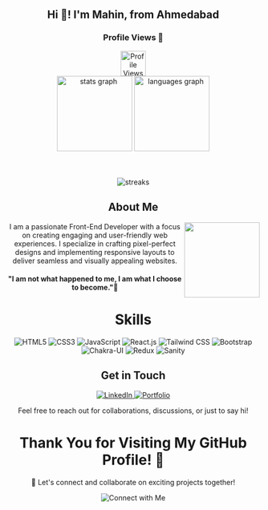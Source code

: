 <h2 align="center">Hi 👋! I'm Mahin, from Ahmedabad</h2> 



###

<div align="center">

<h3>Profile Views 👀 </h3>  <img src="https://profile-counter.glitch.me/maahin2005/count.svg" height="50" alt="Profile Views"  />

</div>

<div align="center">

  <img src="https://github-readme-stats.vercel.app/api?username=maahin2005&show_icons=true&hide_title=true&hide_border=true&count_private=true&theme=material-palenight" height="150" alt="stats graph"/>
  <img src="https://github-readme-stats.vercel.app/api/top-langs/?username=maahin2005&layout=compact&theme=radical" height="150" alt="languages graph"  />
</div>
<div align="center" style="margin-top: 50">
  <img src='https://github-readme-streak-stats.herokuapp.com/?user=maahin2005&theme=midnight-purple' alt='streaks'/>
</div>

###
<div>
<h2 align="center">About Me</h2>
<img align="right" height="150" src="https://i.imgflip.com/65efzo.gif"  />
<p align="center">
  I am a passionate Front-End Developer with a focus on creating engaging and user-friendly web experiences. I specialize in crafting pixel-perfect designs and implementing responsive layouts to deliver seamless and visually appealing websites.
</p>
  <h4 align="center">"I am not what happened to me, I am what I choose to become."🌟</h4>
</div>

###


<h1 align="center">Skills</h1>

<p align="center">
  <img src="https://img.shields.io/badge/HTML5-%23E34F26.svg?&style=for-the-badge&logo=html5&logoColor=white" alt="HTML5">
  <img src="https://img.shields.io/badge/CSS3-%231572B6.svg?&style=for-the-badge&logo=css3&logoColor=white" alt="CSS3">
  <img src="https://img.shields.io/badge/JavaScript-%23323330.svg?&style=for-the-badge&logo=javascript&logoColor=%23F7DF1E" alt="JavaScript">
  <img src="https://img.shields.io/badge/React-%2361DAFB.svg?&style=for-the-badge&logo=react&logoColor=white" alt="React.js">
  <img src="https://img.shields.io/badge/Tailwind_CSS-%2338B2AC.svg?&style=for-the-badge&logo=tailwind-css&logoColor=white" alt="Tailwind CSS">
  <img src="https://img.shields.io/badge/Bootstrap-%23563D7C.svg?&style=for-the-badge&logo=bootstrap&logoColor=white" alt="Bootstrap">
  <img src="https://img.shields.io/badge/Chakra%20UI-%233197AC.svg?&style=for-the-badge&logo=chakra-ui&logoColor=white" alt="Chakra-UI">
  <img src="https://img.shields.io/badge/Redux-%23764ABC.svg?&style=for-the-badge&logo=redux&logoColor=white" alt="Redux">
  <img src="https://img.shields.io/badge/Sanity-%23333333.svg?&style=for-the-badge&logo=sanity&logoColor=white" alt="Sanity">

</p>

<h2 align="center">Get in Touch</h2>

<p align="center">
  <a href="https://www.linkedin.com/in/mahin-malek-371751286/" target="_blank">
    <img src="https://img.shields.io/badge/LinkedIn-%230077B5.svg?&style=for-the-badge&logo=linkedin&logoColor=white" alt="LinkedIn">
  </a>
  <a href="https://mahin.vercel.app/" target="_blank">
    <img src="https://img.shields.io/badge/Portfolio-%2312100E.svg?&style=for-the-badge&logo=dev.to&logoColor=white" alt="Portfolio">
  </a>
</p>

<p align="center">
  Feel free to reach out for collaborations, discussions, or just to say hi!
</p>

###

<h1 align='center' >Thank You for Visiting My GitHub Profile! 👋</h1>

<p align="center">
  🚀 Let's connect and collaborate on exciting projects together!
</p>

<p align="center">
  <img src="https://img.shields.io/badge/Connect%20with%20Me-%2312100E.svg?&style=for-the-badge&logo=dev.to&logoColor=white" alt="Connect with Me">
</p>

###
